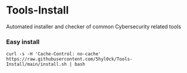 # Tools-Install
Automated installer and checker of common Cybersecurity related tools

### Easy install
```shell
curl -s -H 'Cache-Control: no-cache' https://raw.githubusercontent.com/5hyl0ck/Tools-Install/main/install.sh | bash
```
